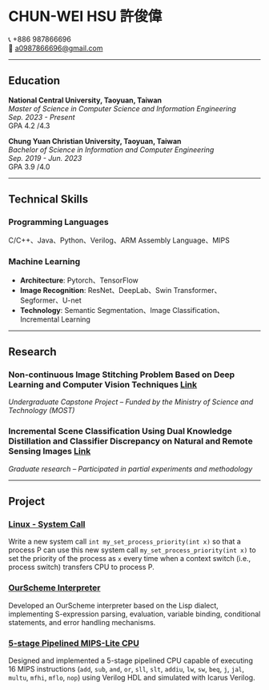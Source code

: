 
# CHUN-WEI HSU  許俊偉  

📞 +886 987866696  
📧 [a0987866696@gmail.com](mailto:a0987866696@gmail.com)  

---

## Education  

**National Central University, Taoyuan, Taiwan**  
_Master of Science in Computer Science and Information Engineering_  
*Sep. 2023 - Present*  
GPA  4.2 /4.3

**Chung Yuan Christian University, Taoyuan, Taiwan**  
_Bachelor of Science in Information and Computer Engineering_  
*Sep. 2019 - Jun. 2023*  
GPA  3.9 /4.0

---

## Technical Skills  

### Programming Languages  
C/C++、Java、Python、Verilog、ARM Assembly Language、MIPS  

### Machine Learning  
- **Architecture**: Pytorch、TensorFlow  
- **Image Recognition**: ResNet、DeepLab、Swin Transformer、Segformer、U-net  
- **Technology**: Semantic Segmentation、Image Classification、Incremental Learning  

---

## Research  

### **Non-continuous Image Stitching Problem Based on Deep Learning and Computer Vision Techniques**  [Link](https://drive.google.com/file/d/1QKWhET_Y3HBIk-cVLHMOqHQB3q_I_bxq/view?usp=sharing)  
*Undergraduate Capstone Project – Funded by the Ministry of Science and Technology (MOST)*  

### **Incremental Scene Classification Using Dual Knowledge Distillation and Classifier Discrepancy on Natural and Remote Sensing Images**  [Link](https://www.mdpi.com/2079-9292/13/3/583)  
*Graduate research – Participated in partial experiments and methodology*  

---

## Project  

### [**Linux - System Call**](Linux-Project/Project2)  
Write a new system call `int my_set_process_priority(int x)` so that a process P can use this new system call `my_set_process_priority(int x)` to set the priority of the process as `x` every time when a context switch (i.e., process switch) transfers CPU to process P.  

### [**OurScheme Interpreter**](PL-Project)  
Developed an OurScheme interpreter based on the Lisp dialect, implementing S-expression parsing, evaluation, variable binding, conditional statements, and error handling mechanisms.  

### [**5-stage Pipelined MIPS-Lite CPU**](CO_Project/Final)  
Designed and implemented a 5-stage pipelined CPU capable of executing 16 MIPS instructions (`add`, `sub`, `and`, `or`, `sll`, `slt`, `addiu`, `lw`, `sw`, `beq`, `j`, `jal`, `multu`, `mfhi`, `mflo`, `nop`) using Verilog HDL and simulated with Icarus Verilog.  
